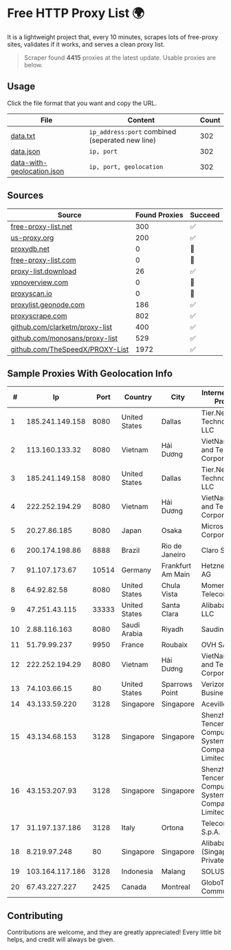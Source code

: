 
# Free HTTP Proxy List 🌍

It is a lightweight project that, every 10 minutes, scrapes lots of free-proxy sites, validates if it works, and serves a clean proxy list.


> Scraper found **4415** proxies at the latest update. Usable proxies are below.

## Usage

Click the file format that you want and copy the URL.


|File|Content|Count|
|----|-------|-----|
|[data.txt](https://raw.githubusercontent.com/themiralay/Proxy-List-World/master/data.txt)|`ip_address:port` combined (seperated new line)|302|
|[data.json](https://raw.githubusercontent.com/themiralay/Proxy-List-World/master/data.json)|`ip, port`|302|
|[data-with-geolocation.json](https://raw.githubusercontent.com/themiralay/Proxy-List-World/master/data-with-geolocation.json)|`ip, port, geolocation`|302|

## Sources

|Source|Found Proxies|Succeed|
|------|-------------|-------|
|[free-proxy-list.net](https://free-proxy-list.net)|300|✅|
|[us-proxy.org](https://www.us-proxy.org)|200|✅|
|[proxydb.net](http://proxydb.net)|0|🚫|
|[free-proxy-list.com](https://free-proxy-list.com/?page=&port=&type%5B%5D=http&type%5B%5D=https&up_time=0&search=Search)|0|🚫|
|[proxy-list.download](https://www.proxy-list.download/HTTP)|26|✅|
|[vpnoverview.com](https://vpnoverview.com/privacy/anonymous-browsing/free-proxy-servers)|0|🚫|
|[proxyscan.io](https://www.proxyscan.io)|0|🚫|
|[proxylist.geonode.com](https://proxylist.geonode.com/api/proxy-list?limit=300&page=1&sort_by=lastChecked&sort_type=desc&protocols=http,https)|186|✅|
|[proxyscrape.com](https://api.proxyscrape.com/v2/?request=displayproxies&protocol=http&timeout=10000&country=all&ssl=all&anonymity=all)|802|✅|
|[github.com/clarketm/proxy-list](https://raw.githubusercontent.com/clarketm/proxy-list/master/proxy-list-raw.txt)|400|✅|
|[github.com/monosans/proxy-list](https://raw.githubusercontent.com/monosans/proxy-list/main/proxies/http.txt)|529|✅|
|[github.com/TheSpeedX/PROXY-List](https://raw.githubusercontent.com/TheSpeedX/PROXY-List/master/http.txt)|1972|✅|


## Sample Proxies With Geolocation Info

|#|Ip|Port|Country|City|Internet Service Provider|
|-|--|----|-------|----|-------------------------|
|1|185.241.149.158|8080|United States|Dallas|Tier.Net Technologies LLC|
|2|113.160.133.32|8080|Vietnam|Hải Dương|VietNam Post and Telecom Corporation|
|3|185.241.149.158|8080|United States|Dallas|Tier.Net Technologies LLC|
|4|222.252.194.29|8080|Vietnam|Hải Dương|VietNam Post and Telecom Corporation|
|5|20.27.86.185|8080|Japan|Osaka|Microsoft Corporation|
|6|200.174.198.86|8888|Brazil|Rio de Janeiro|Claro S.A|
|7|91.107.173.67|10514|Germany|Frankfurt Am Main|Hetzner Online AG|
|8|64.92.82.58|8080|United States|Chula Vista|Momentum Telecom, Inc.|
|9|47.251.43.115|33333|United States|Santa Clara|Alibaba Cloud LLC|
|10|2.88.116.163|8080|Saudi Arabia|Riyadh|Saudinet|
|11|51.79.99.237|9950|France|Roubaix|OVH SAS|
|12|222.252.194.29|8080|Vietnam|Hải Dương|VietNam Post and Telecom Corporation|
|13|74.103.66.15|80|United States|Sparrows Point|Verizon Business|
|14|43.133.59.220|3128|Singapore|Singapore|Aceville Pte.ltd|
|15|43.134.68.153|3128|Singapore|Singapore|Shenzhen Tencent Computer Systems Company Limited|
|16|43.153.207.93|3128|Singapore|Singapore|Shenzhen Tencent Computer Systems Company Limited|
|17|31.197.137.186|3128|Italy|Ortona|Telecom Italia S.p.A.|
|18|8.219.97.248|80|Singapore|Singapore|Alibaba Cloud (Singapore) Private Limited|
|19|103.164.117.186|3128|Indonesia|Malang|SOLUSINET|
|20|67.43.227.227|2425|Canada|Montreal|GloboTech Communications|



## Contributing

Contributions are welcome, and they are greatly appreciated! Every
little bit helps, and credit will always be given.

